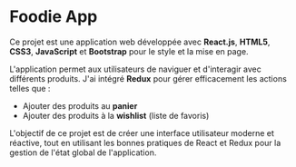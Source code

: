 # Foodie App

Ce projet est une application web développée avec **React.js**, **HTML5**, **CSS3**, **JavaScript** et **Bootstrap** pour le style et la mise en page.  

L'application permet aux utilisateurs de naviguer et d'interagir avec différents produits. J'ai intégré **Redux** pour gérer efficacement les actions telles que :  

- Ajouter des produits au **panier**  
- Ajouter des produits à la **wishlist** (liste de favoris)  

L'objectif de ce projet est de créer une interface utilisateur moderne et réactive, tout en utilisant les bonnes pratiques de React et Redux pour la gestion de l'état global de l'application.
